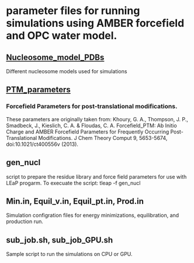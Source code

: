 # parameter files for running simulations using AMBER forcefield and OPC water model.

## [Nucleosome_model_PDBs](Nucleosome_model_PDBs)
Different nucleosome models used for simulations

## [PTM_parameters](PTM_parameters)
### Forcefield Parameters for post-translational modifications.

These parameters are originally taken from: Khoury, G. A., Thompson, J. P., Smadbeck, J., Kieslich, C. A. & Floudas, C. A. Forcefield_PTM: Ab Initio Charge and AMBER Forcefield Parameters for Frequently Occurring Post-Translational Modifications. J Chem Theory Comput 9, 5653-5674, doi:10.1021/ct400556v (2013).

## gen_nucl 
script to prepare the residue library and force field parameters for use with LEaP progarm.
To execuate the script:
tleap -f gen_nucl

## Min.in, Equil_v.in, Equil_pt.in, Prod.in
Simulation configration files for energy minimizations, equilibration, and production run.

## sub_job.sh, sub_job_GPU.sh
Sample script to run the simulations on CPU or GPU.
